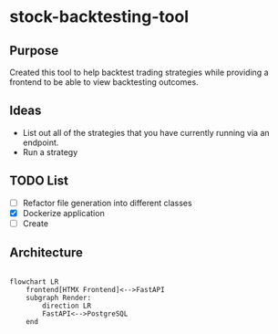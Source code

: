 # stock-backtesting-tool

## Purpose

Created this tool to help backtest trading strategies while providing a frontend to be able to view backtesting outcomes.

## Ideas

- List out all of the strategies that you have currently running via an endpoint.
- Run a strategy

## TODO List

- [ ] Refactor file generation into different classes
- [X] Dockerize application
- [ ] Create

## Architecture

```mermaid

flowchart LR
    frontend[HTMX Frontend]<-->FastAPI
    subgraph Render:
        direction LR
        FastAPI<-->PostgreSQL
    end
```
